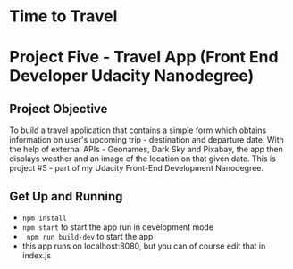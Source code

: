 # Time to Travel
# Project Five - Travel App (Front End Developer Udacity Nanodegree)

## Project Objective
To build a travel application that contains a simple form which obtains information on user's upcoming trip - destination and departure date. With the help of external APIs - Geonames, Dark Sky and Pixabay, the app then displays weather and an image of the location on that given date. This is project #5 - part of my Udacity Front-End Development Nanodegree.



## Get Up and Running
- ```npm install```
- ```npm start``` to start the app
run in development mode
- ``` npm run build-dev``` to start the app
- this app runs on localhost:8080, but you can of course edit that in index.js
